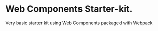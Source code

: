 # Web Components Starter-kit.

Very basic starter kit using Web Components packaged with Webpack

 
